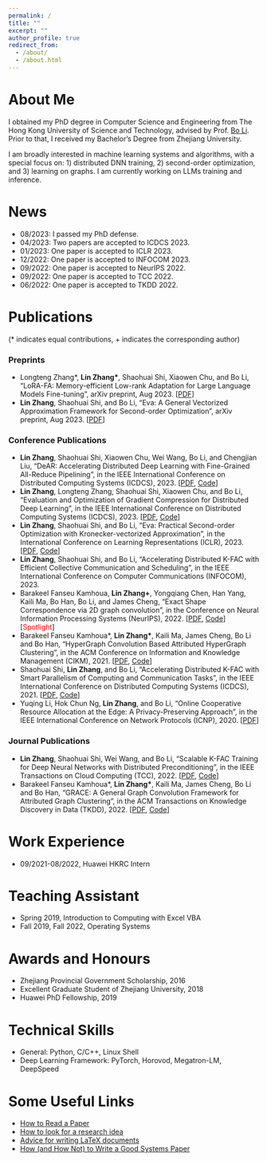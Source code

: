 ```yaml
---
permalink: /
title: ""
excerpt: ""
author_profile: true
redirect_from: 
  - /about/
  - /about.html
---
```


# About Me
I obtained my PhD degree in Computer Science and Engineering from The Hong Kong University of Science and Technology, advised by Prof. [Bo Li](https://www.cse.ust.hk/~bli/). Prior to that, I received my Bachelor’s Degree from Zhejiang University. 

I am broadly interested in machine learning systems and algorithms, with a special focus on: 1) distributed DNN training, 2) second-order optimization, and 3) learning on graphs. I am currently working on LLMs training and inference. 

<!-- # Contact
Office: Room 4205, Academic Building, HKUST <br>
Email: lzhangbv [at] connect.ust.hk -->

# News
* 08/2023: I passed my PhD defense. 
* 04/2023: Two papers are accepted to ICDCS 2023. 
* 01/2023: One paper is accepted to ICLR 2023. 
* 12/2022: One paper is accepted to INFOCOM 2023. 
* 09/2022: One paper is accepted to NeurIPS 2022. 
* 09/2022: One paper is accepted to TCC 2022. 
* 06/2022: One paper is accepted to TKDD 2022. 

# Publications
(* indicates equal contributions, + indicates the corresponding author)

### Preprints
* Longteng Zhang\*, **Lin Zhang\***, Shaohuai Shi, Xiaowen Chu, and Bo Li, “LoRA-FA: Memory-efficient Low-rank Adaptation for Large Language Models Fine-tuning”, arXiv preprint, Aug 2023. \[[PDF](https://arxiv.org/pdf/2308.03303.pdf)\]
* **Lin Zhang**, Shaohuai Shi, and Bo Li, “Eva: A General Vectorized Approximation Framework for Second-order Optimization”, arXiv preprint, Aug 2023. \[[PDF](https://arxiv.org/pdf/2308.02123.pdf)\]

### Conference Publications
* **Lin Zhang**, Shaohuai Shi, Xiaowen Chu, Wei Wang, Bo Li, and Chengjian Liu, “DeAR: Accelerating Distributed Deep Learning with Fine-Grained All-Reduce Pipelining”, in the IEEE International Conference on Distributed Computing Systems (ICDCS), 2023. \[[PDF](https://arxiv.org/pdf/2302.12445.pdf), [Code](https://github.com/lzhangbv/dear_pytorch)\]
* **Lin Zhang**, Longteng Zhang, Shaohuai Shi, Xiaowen Chu, and Bo Li, “Evaluation and Optimization of Gradient Compression for Distributed Deep Learning”, in the IEEE International Conference on Distributed Computing Systems (ICDCS), 2023. \[[PDF](https://arxiv.org/pdf/2306.08881.pdf), [Code](https://github.com/lzhangbv/acpsgd)\]
* **Lin Zhang**, Shaohuai Shi, and Bo Li, “Eva: Practical Second-order Optimization with Kronecker-vectorized Approximation”, in the International Conference on Learning Representations (ICLR), 2023. \[[PDF](https://openreview.net/pdf?id=_Mic8V96Voy), [Code](https://github.com/lzhangbv/eva)\]
* **Lin Zhang**, Shaohuai Shi, and Bo Li, “Accelerating Distributed K-FAC with Efficient Collective Communication and Scheduling”, in the IEEE International Conference on Computer Communications (INFOCOM), 2023. 
* Barakeel Fanseu Kamhoua, **Lin Zhang+**, Yongqiang Chen, Han Yang, Kaili Ma, Bo Han, Bo Li, and James Cheng, “Exact Shape Correspondence via 2D graph convolution”, in the Conference on Neural Information Processing Systems (NeurIPS), 2022. \[[PDF](https://openreview.net/pdf?id=f39vsgpEaY5), [Code](https://github.com/BarakeelFanseu/2D-GEM)\] \[<font color="red">Spotlight</font>\] 
* Barakeel Fanseu Kamhoua\*, **Lin Zhang\***, Kaili Ma, James Cheng, Bo Li and
Bo Han, “HyperGraph Convolution Based Attributed HyperGraph Clustering”, in the ACM Conference on Information and Knowledge Management (CIKM), 2021. \[[PDF](https://dl.acm.org/doi/pdf/10.1145/3459637.3482437), [Code](https://github.com/BarakeelFanseu/GRAC_CIKM)\]
* Shaohuai Shi, **Lin Zhang**, and Bo Li, “Accelerating Distributed K-FAC with Smart Parallelism of
Computing and Communication Tasks”, in the IEEE International Conference on Distributed Computing Systems (ICDCS), 2021. \[[PDF](https://arxiv.org/pdf/2107.06533.pdf), [Code](https://github.com/shyhuai/kfac_pytorch)\]
* Yuqing Li, Hok Chun Ng, **Lin Zhang**, and Bo Li, “Online Cooperative Resource Allocation at the
Edge: A Privacy-Preserving Approach”, in the IEEE International Conference on Network Protocols (ICNP), 2020. \[[PDF](https://liyuqingwhu.github.io/lyq/papers/ICNP2020.pdf)\]

### Journal Publications
* **Lin Zhang**, Shaohuai Shi, Wei Wang, and Bo Li, “Scalable K-FAC Training for Deep Neural Networks with Distributed Preconditioning”, in the IEEE Transactions on Cloud Computing (TCC), 2022. \[[PDF](https://arxiv.org/pdf/2206.15143.pdf), [Code](https://github.com/lzhangbv/kfac_pytorch)\]
* Barakeel Fanseu Kamhoua\*, **Lin Zhang\***, Kaili Ma, James Cheng, Bo Li and
Bo Han, “GRACE: A General Graph Convolution Framework for Attributed Graph Clustering”, in the ACM Transactions on Knowledge Discovery in Data (TKDD), 2022. \[[PDF](https://dl.acm.org/doi/pdf/10.1145/3544977), [Code](https://github.com/BarakeelFanseu/GRACE)\]

<!-- ### Preprints
* **Lin Zhang**, Shaohuai Shi, and Bo Li, “Last Batch Optimization for Distributed DNN Training”, 2022. \[[Code](https://github.com/lzhangbv/last-batch-opt)\]  -->

<!-- # Academic Services -->

# Work Experience
* 09/2021-08/2022, Huawei HKRC Intern

# Teaching Assistant
* Spring 2019, Introduction to Computing with Excel VBA
* Fall 2019, Fall 2022, Operating Systems

# Awards and Honours
* Zhejiang Provincial Government Scholarship, 2016
* Excellent Graduate Student of Zhejiang University, 2018
* Huawei PhD Fellowship, 2019

# Technical Skills
* General: Python, C/C++, Linux Shell
* Deep Learning Framework: PyTorch, Horovod, Megatron-LM, DeepSpeed

# Some Useful Links
* [How to Read a Paper](http://ccr.sigcomm.org/online/files/p83-keshavA.pdf)
* [How to look for a research idea](https://zhuanlan.zhihu.com/p/341685279)
* [Advice for writing LaTeX documents](https://github.com/dspinellis/latex-advice)
* [How (and How Not) to Write a Good Systems Paper](https://www.usenix.org/legacy/publications/library/proceedings/dsl97/good_paper.html)
